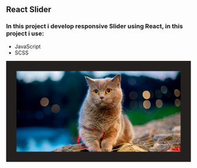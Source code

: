 ## React Slider
### In this project i develop responsive Slider using React, in this project i use:
 + JavaScript
 + SCSS

![React Slider](/preview.png)